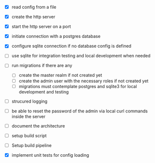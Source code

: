 - [X] read config from a file
- [X] create the http server
- [X] start the http server on a port
- [X] initiate connection with a postgres database
- [X] configure sqlite connection if no database config is defined
- [ ] use sqlite for integration testing and local development when needed
- [ ] run migrations if there are any
    - [ ] create the master realm if not created yet
    - [ ] create the admin user with the necessary roles if not created yet
    - [ ] migrations must contemplate postgres and sqlite3 for local development and testing
- [ ] strucured logging
- [ ] be able to reset the password of the admin via local curl commands inside the server
- [ ] document the architecture
- [ ] setup build script
- [ ] Setup build pipeline
- [X] implement unit tests for config loading

